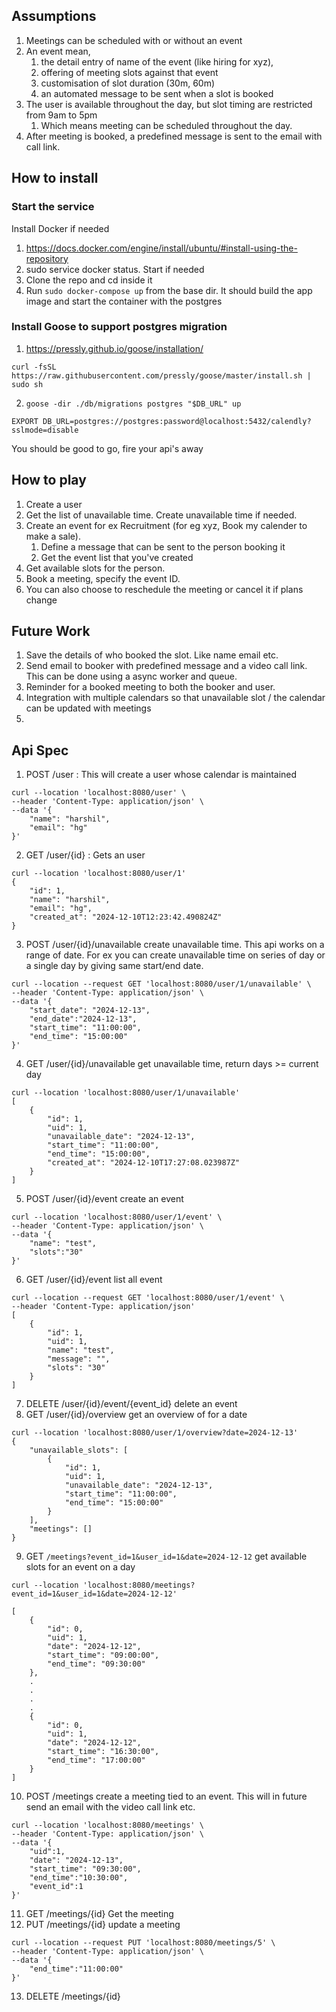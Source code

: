 ## Assumptions
1. Meetings can be scheduled with or without an event
2. An event mean, 
   1. the detail entry of name of the event (like hiring for xyz), 
   2. offering of meeting slots against that event
   3. customisation of slot duration (30m, 60m)
   4. an automated message to be sent when a slot is booked
3. The user is available throughout the day, but slot timing are restricted from 9am to 5pm
   1. Which means meeting can be scheduled throughout the day. 
4. After meeting is booked, a predefined message is sent to the email with call link. 

## How to install

### Start the service
Install Docker if needed
1. https://docs.docker.com/engine/install/ubuntu/#install-using-the-repository
2. sudo service docker status. Start if needed
3. Clone the repo and cd inside it
4. Run `sudo docker-compose up` from the base dir. It should build the app image and start the container with the postgres

### Install Goose to support postgres migration

1. https://pressly.github.io/goose/installation/
```shell
curl -fsSL     https://raw.githubusercontent.com/pressly/goose/master/install.sh |    sudo sh
```
2. `goose -dir ./db/migrations postgres "$DB_URL" up`
```shell
EXPORT DB_URL=postgres://postgres:password@localhost:5432/calendly?sslmode=disable
```

You should be good to go, fire your api's away

## How to play
1. Create a user
2. Get the list of unavailable time. Create unavailable time if needed. 
3. Create an event for ex Recruitment (for eg xyz, Book my calender to make a sale). 
   1. Define a message that can be sent to the
   person booking it
   2. Get the event list that you've created
4. Get available slots for the person. 
5. Book a meeting, specify the event ID.
6. You can also choose to reschedule the meeting or cancel it if plans change


## Future Work
1. Save the details of who booked the slot. Like name email etc.
2. Send email to booker with predefined message and a video call link.
This can be done using a async worker and queue.
3. Reminder for a booked meeting to both the booker and user.
4. Integration with multiple calendars so that unavailable slot / the calendar can be updated with meetings
5. 

## Api Spec

1. POST /user : This will create a user whose calendar is maintained
```shell
curl --location 'localhost:8080/user' \
--header 'Content-Type: application/json' \
--data '{
    "name": "harshil",
    "email": "hg"
}'
```

2. GET /user/{id} : Gets an user
```shell
curl --location 'localhost:8080/user/1'
{
    "id": 1,
    "name": "harshil",
    "email": "hg",
    "created_at": "2024-12-10T12:23:42.490824Z"
}
```

3. POST /user/{id}/unavailable create unavailable time.
This api works on a range of date. For ex you can create unavailable time on series of day 
or a single day by giving same start/end date.
```shell
curl --location --request GET 'localhost:8080/user/1/unavailable' \
--header 'Content-Type: application/json' \
--data '{
    "start_date": "2024-12-13",
    "end_date":"2024-12-13",
    "start_time": "11:00:00",
    "end_time": "15:00:00"
}'
```
4. GET /user/{id}/unavailable get unavailable time, return days >= current day
```shell
curl --location 'localhost:8080/user/1/unavailable'
[
    {
        "id": 1,
        "uid": 1,
        "unavailable_date": "2024-12-13",
        "start_time": "11:00:00",
        "end_time": "15:00:00",
        "created_at": "2024-12-10T17:27:08.023987Z"
    }
]
```
5. POST /user/{id}/event create an event
```shell
curl --location 'localhost:8080/user/1/event' \
--header 'Content-Type: application/json' \
--data '{
    "name": "test",
    "slots":"30"
}'
```
6. GET /user/{id}/event list all event
```shell
curl --location --request GET 'localhost:8080/user/1/event' \
--header 'Content-Type: application/json'
[
    {
        "id": 1,
        "uid": 1,
        "name": "test",
        "message": "",
        "slots": "30"
    }
]
```
7. DELETE /user/{id}/event/{event_id} delete an event
8. GET /user/{id}/overview get an overview of for a date
```shell
curl --location 'localhost:8080/user/1/overview?date=2024-12-13'
{
    "unavailable_slots": [
        {
            "id": 1,
            "uid": 1,
            "unavailable_date": "2024-12-13",
            "start_time": "11:00:00",
            "end_time": "15:00:00"
        }
    ],
    "meetings": []
}
```
9. GET `/meetings?event_id=1&user_id=1&date=2024-12-12` get available slots for an event on a day
```shell
curl --location 'localhost:8080/meetings?event_id=1&user_id=1&date=2024-12-12'

[
    {
        "id": 0,
        "uid": 1,
        "date": "2024-12-12",
        "start_time": "09:00:00",
        "end_time": "09:30:00"
    },
    .
    .
    .
    .
    {
        "id": 0,
        "uid": 1,
        "date": "2024-12-12",
        "start_time": "16:30:00",
        "end_time": "17:00:00"
    }
]
```
10. POST /meetings create a meeting tied to an event. This will in future send an email with the 
video call link etc.
```shell
curl --location 'localhost:8080/meetings' \
--header 'Content-Type: application/json' \
--data '{
    "uid":1,
    "date": "2024-12-13",
    "start_time": "09:30:00",
    "end_time":"10:30:00",
    "event_id":1
}'
```
11. GET /meetings/{id} Get the meeting
12. PUT /meetings/{id} update a meeting 
```shell
curl --location --request PUT 'localhost:8080/meetings/5' \
--header 'Content-Type: application/json' \
--data '{
    "end_time":"11:00:00"
}'
```
13. DELETE /meetings/{id}

